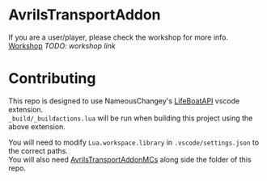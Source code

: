 # AvrilsTransportAddon
If you are a user/player, please check the workshop for more info.  
[Workshop](https://steamcommunity.com/app/573090/workshop/) *TODO: workshop link*  


# Contributing
This repo is designed to use NameousChangey's [LifeBoatAPI](https://marketplace.visualstudio.com/items?itemName=NameousChangey.lifeboatapi) vscode extension.  
`_build/_buildactions.lua` will be run when building this project using the above extension.  

You will need to modify `Lua.workspace.library` in `.vscode/settings.json` to the correct paths.  
You will also need [AvrilsTransportAddonMCs](https://github.com/dude112113/AvrilsTransportAddonMCs) along side the folder of this repo.  
